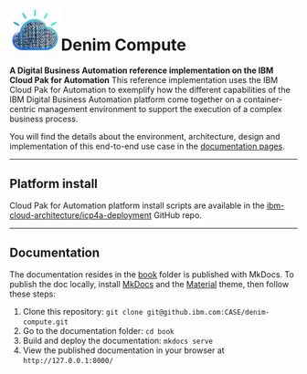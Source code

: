 # <img src="./book/docs/images/denim-compute.png" width="90"/>Denim Compute

<b>A Digital Business Automation reference implementation on the IBM Cloud Pak for Automation</b>
This reference implementation uses the IBM Cloud Pak for Automation to exemplify how the different capabilities of the IBM Digital Business Automation platform come together on a container-centric management environment to support the execution of a complex business process. 

You will find the details about the environment, architecture, design and implementation of this end-to-end use case in the [documentation pages](https://ibm-cloud-architecture.github.io/denim-compute/).


---

## Platform install
Cloud Pak for Automation platform install scripts are available in the [ibm-cloud-architecture/icp4a-deployment](https://github.com/ibm-cloud-architecture/icp4a-deployment) GitHub repo.

---

## Documentation
The documentation resides in the [book](https://github.ibm.com/CASE/denim-compute/tree/master/book) folder is published with MkDocs. To publish the doc locally, install [MkDocs](https://www.mkdocs.org/#installation) and the [Material](https://squidfunk.github.io/mkdocs-material/) theme, then follow these steps:

1. Clone this repository: `git clone git@github.ibm.com:CASE/denim-compute.git`
2. Go to the documentation folder: `cd book`
3. Build and deploy the documentation: `mkdocs serve`
4. View the published documentation in your browser at `http://127.0.0.1:8000/`

